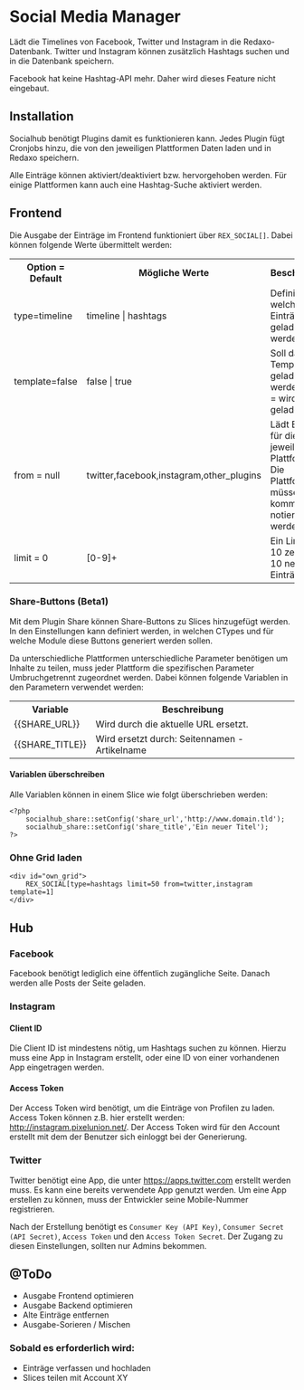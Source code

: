 # Social Media Manager

Lädt die Timelines von Facebook, Twitter und Instagram in die Redaxo-Datenbank. Twitter und Instagram können zusätzlich Hashtags suchen und in die Datenbank speichern.

Facebook hat keine Hashtag-API mehr. Daher wird dieses Feature nicht eingebaut.

## Installation

Socialhub benötigt Plugins damit es funktionieren kann. Jedes Plugin fügt Cronjobs hinzu, die von den jeweiligen Plattformen Daten laden und in Redaxo speichern.

Alle Einträge können aktiviert/deaktiviert bzw. hervorgehoben werden. Für einige Plattformen kann auch eine Hashtag-Suche aktiviert werden.

## Frontend

Die Ausgabe der Einträge im Frontend funktioniert über `REX_SOCIAL[]`. Dabei können folgende Werte übermittelt werden:

<table width="100%">
	<tr>
		<th>Option = Default</th>
		<th>Mögliche Werte</th>
		<th>Beschreibung</th>
	</tr>
	<tr>
		<td>type=timeline</td>
		<td>timeline | hashtags</td>
		<td>Definiert welche Einträge geladen werden sollen</td>
	</tr>
	<tr>
		<td>template=false</td>
		<td>false | true</td>
		<td>Soll das Grid-Template geladen werden? False = wird geladen.</td>
	</tr>
	<tr>
		<td>from = null</td>
		<td>twitter,facebook,instagram,other_plugins</td>
		<td>Lädt Einträge für die jeweiligen Plattformen. Die Plattformen müssen kommagetrent notiert werden</td>
	</tr>
	<tr>
		<td>limit = 0</td>
		<td>[0-9]+</td>
		<td>Ein Limit von 10 zeigt die 10 neuesten Einträge an.</td>
	</tr>
</table>

### Share-Buttons (Beta1)

Mit dem Plugin Share können Share-Buttons zu Slices hinzugefügt werden. In den Einstellungen kann definiert werden, in welchen CTypes und für welche Module diese Buttons generiert werden sollen.

Da unterschiedliche Plattformen unterschiedliche Parameter benötigen um Inhalte zu teilen, muss jeder Plattform die spezifischen Parameter Umbruchgetrennt zugeordnet werden. Dabei können folgende Variablen in den Parametern verwendet werden:

<table width="100%">
	<tr>
		<th>Variable</th>
		<th>Beschreibung</th>
	</tr>
	<tr>
		<td>{{SHARE_URL}}</td>
		<td>Wird durch die aktuelle URL ersetzt.</td>
	</tr>
	<tr>
		<td>{{SHARE_TITLE}}</td>
		<td>Wird ersetzt durch: Seitennamen - Artikelname</td>
	</tr>
</table>

#### Variablen überschreiben
 
Alle Variablen können in einem Slice wie folgt überschrieben werden:

```
<?php 
	socialhub_share::setConfig('share_url','http://www.domain.tld');
	socialhub_share::setConfig('share_title','Ein neuer Titel');
?>
```

### Ohne Grid laden

```
<div id="own_grid">
	REX_SOCIAL[type=hashtags limit=50 from=twitter,instagram template=1]
</div>
```

## Hub

### Facebook

Facebook benötigt lediglich eine öffentlich zugängliche Seite. Danach werden alle Posts der Seite geladen.

### Instagram

#### Client ID

Die Client ID ist mindestens nötig, um Hashtags suchen zu können. Hierzu muss eine App in Instagram erstellt, oder eine ID von einer vorhandenen App eingetragen werden.

#### Access Token

Der Access Token wird benötigt, um die Einträge von Profilen zu laden. Access Token können z.B. hier erstellt werden: http://instagram.pixelunion.net/. Der Access Token wird für den Account erstellt mit dem der Benutzer sich einloggt bei der Generierung.

### Twitter

Twitter benötigt eine App, die unter https://apps.twitter.com erstellt werden muss. Es kann eine bereits verwendete App genutzt werden. Um eine App erstellen zu können, muss der Entwickler seine Mobile-Nummer registrieren.

Nach der Erstellung benötigt es `Consumer Key (API Key)`, `Consumer Secret (API Secret)`, `Access Token` und den `Access Token Secret`. Der Zugang zu diesen Einstellungen, sollten nur Admins bekommen.

## @ToDo

- Ausgabe Frontend optimieren
- Ausgabe Backend optimieren
- Alte Einträge entfernen
- Ausgabe-Sorieren / Mischen

### Sobald es erforderlich wird:

- Einträge verfassen und hochladen
- Slices teilen mit Account XY